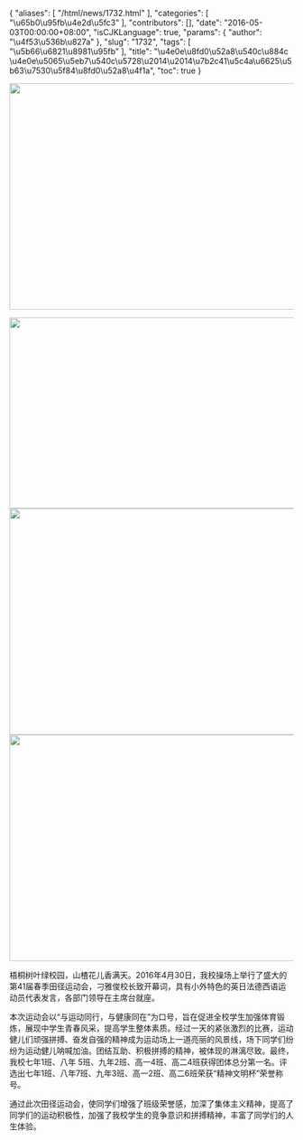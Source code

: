 {
    "aliases": [
        "/html/news/1732.html"
    ],
    "categories": [
        "\u65b0\u95fb\u4e2d\u5fc3"
    ],
    "contributors": [],
    "date": "2016-05-03T00:00:00+08:00",
    "isCJKLanguage": true,
    "params": {
        "author": "\u4f53\u536b\u827a"
    },
    "slug": "1732",
    "tags": [
        "\u5b66\u6821\u8981\u95fb"
    ],
    "title": "\u4e0e\u8fd0\u52a8\u540c\u884c \u4e0e\u5065\u5eb7\u540c\u5728\u2014\u2014\u7b2c41\u5c4a\u6625\u5b63\u7530\u5f84\u8fd0\u52a8\u4f1a",
    "toc": true
}


<img
    src="https://cdn.tfls.online/mirror/full/cc4601a65be7fa9230405ee870bd5fbad40cb396.jpg"
    style="display:block;margin-left:auto;margin-right:auto;"
    decoding="async"
    fetchpriority="auto"
    loading="lazy"
    height="401"
    width="600"
/>





<img
    src="https://cdn.tfls.online/mirror/full/3150e61b88024d21275677765d244080f6112f5f.jpg"
    style="display:block;margin-left:auto;margin-right:auto;"
    decoding="async"
    fetchpriority="auto"
    loading="lazy"
    height="338"
    width="600"
/>
<img
    src="https://cdn.tfls.online/mirror/full/799b97d25114ba9363c8ca15948ee84f33dea3c2.jpg"
    style="display:block;margin-left:auto;margin-right:auto;"
    decoding="async"
    fetchpriority="auto"
    loading="lazy"
    height="401"
    width="600"
/>
<img
    src="https://cdn.tfls.online/mirror/full/1b0829d30afdc253f9e31531f304176702e1da62.jpg"
    style="display:block;margin-left:auto;margin-right:auto;"
    decoding="async"
    fetchpriority="auto"
    loading="lazy"
    height="401"
    width="600"
/>




梧桐树叶绿校园，山楂花儿香满天。2016年4月30日，我校操场上举行了盛大的第41届春季田径运动会，刁雅俊校长致开幕词，具有小外特色的英日法德西语运动员代表发言，各部门领导在主席台就座。                      




本次运动会以“与运动同行，与健康同在”为口号，旨在促进全校学生加强体育锻炼，展现中学生青春风采，提高学生整体素质。经过一天的紧张激烈的比赛，运动健儿们顽强拼搏、奋发自强的精神成为运动场上一道亮丽的风景线，场下同学们纷纷为运动健儿呐喊加油。团结互助、积极拼搏的精神，被体现的淋漓尽致。最终，我校七年1班、八年 5班、九年2班、高一4班、高二4班获得团体总分第一名。评选出七年1班、八年7班、九年3班、高一2班、高二6班荣获“精神文明杯”荣誉称号。




通过此次田径运动会，使同学们增强了班级荣誉感，加深了集体主义精神，提高了同学们的运动积极性，加强了我校学生的竞争意识和拼搏精神，丰富了同学们的人生体验。            



